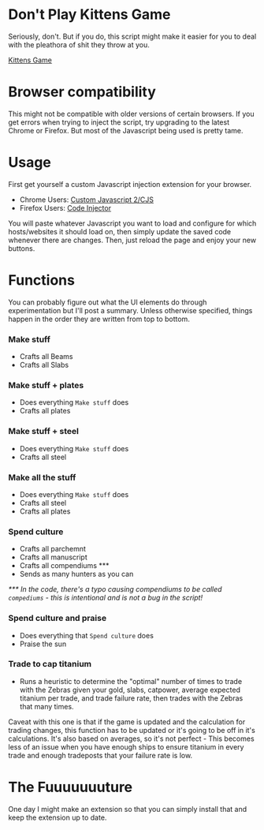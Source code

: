 # Don't Play Kittens Game

Seriously, don't.  But if you do, this script might make it easier for you to deal with the pleathora of shit they throw at you.

[Kittens Game](http://bloodrizer.ru/games/kittens/#)

# Browser compatibility

This might not be compatible with older versions of certain browsers.  If you get errors when trying to inject the script, try upgrading to the latest Chrome or Firefox.  But most of the Javascript being used is pretty tame. 

# Usage

First get yourself a custom Javascript injection extension for your browser.

- Chrome Users: [Custom Javascript 2/CJS](https://chrome.google.com/webstore/detail/custom-javascript-for-web/ddbjnfjiigjmcpcpkmhogomapikjbjdk?hl=en)
- Firefox Users: [Code Injector](https://addons.mozilla.org/en-US/firefox/addon/codeinjector/)

You will paste whatever Javascript you want to load and configure for which hosts/websites it should load on, then simply update the saved code whenever there are changes.  Then, just reload the page and enjoy your new buttons.  

# Functions

You can probably figure out what the UI elements do through experimentation but I'll post a summary.  Unless otherwise specified, things happen in the order they are written from top to bottom.

### Make stuff

- Crafts all Beams
- Crafts all Slabs

### Make stuff + plates

- Does everything `Make stuff` does
- Crafts all plates

### Make stuff + steel

- Does everything `Make stuff` does
- Crafts all steel

### Make all the stuff

- Does everything `Make stuff` does
- Crafts all steel
- Crafts all plates

### Spend culture

- Crafts all parchemnt
- Crafts all manuscript
- Crafts all compendiums ***
- Sends as many hunters as you can

_*** In the code, there's a typo causing compendiums to be called `compediums` - this is intentional and is not a bug in the script!_

### Spend culture and praise 

- Does everything that `Spend culture` does
- Praise the sun

### Trade to cap titanium

- Runs a heuristic to determine the "optimal" number of times to trade with the Zebras given your gold, slabs, catpower, average expected titanium per trade, and trade failure rate, then trades with the Zebras that many times.

Caveat with this one is that if the game is updated and the calculation for trading changes, this function has to be updated or it's going to be off in it's calculations.  It's also based on averages, so it's not perfect - This becomes less of an issue when you have enough ships to ensure titanium in every trade and enough tradeposts that your failure rate is low.

# The Fuuuuuuuture

One day I might make an extension so that you can simply install that and keep the extension up to date.

